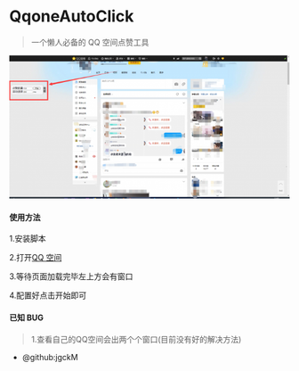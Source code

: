 # **QqoneAutoClick**

> 一个懒人必备的 QQ 空间点赞工具

![](images/jPYMaq.md.png)

#### 使用方法

1.安装脚本

2.打开[QQ 空间](https://user.qzone.qq.com/)

3.等待页面加载完毕左上方会有窗口

4.配置好点击开始即可

#### 已知 BUG

>1.查看自己的QQ空间会出两个个窗口(目前没有好的解决方法)

-   @github:jgckM
